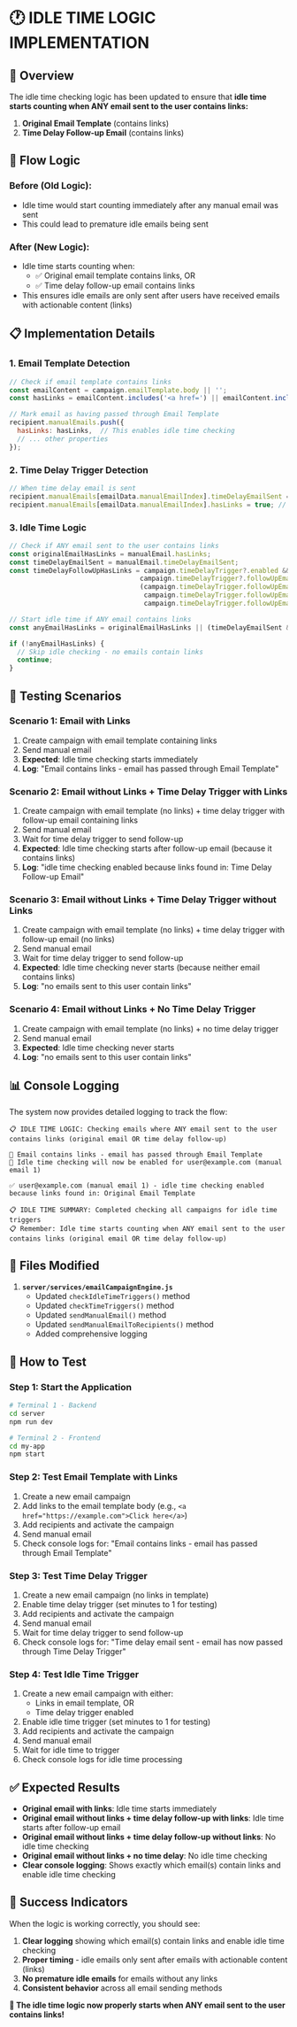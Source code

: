 # 🕐 **IDLE TIME LOGIC IMPLEMENTATION**

## 🎯 **Overview**

The idle time checking logic has been updated to ensure that **idle time starts counting when ANY email sent to the user contains links:**

1. **Original Email Template** (contains links) 
2. **Time Delay Follow-up Email** (contains links)

## 🔄 **Flow Logic**

### **Before (Old Logic):**
- Idle time would start counting immediately after any manual email was sent
- This could lead to premature idle emails being sent

### **After (New Logic):**
- Idle time starts counting when:
  - ✅ Original email template contains links, OR
  - ✅ Time delay follow-up email contains links
- This ensures idle emails are only sent after users have received emails with actionable content (links)

## 📋 **Implementation Details**

### **1. Email Template Detection**
```javascript
// Check if email template contains links
const emailContent = campaign.emailTemplate.body || '';
const hasLinks = emailContent.includes('<a href=') || emailContent.includes('http://') || emailContent.includes('https://');

// Mark email as having passed through Email Template
recipient.manualEmails.push({
  hasLinks: hasLinks,  // This enables idle time checking
  // ... other properties
});
```

### **2. Time Delay Trigger Detection**
```javascript
// When time delay email is sent
recipient.manualEmails[emailData.manualEmailIndex].timeDelayEmailSent = true;
recipient.manualEmails[emailData.manualEmailIndex].hasLinks = true; // Enable idle tracking
```

### **3. Idle Time Logic**
```javascript
// Check if ANY email sent to the user contains links
const originalEmailHasLinks = manualEmail.hasLinks;
const timeDelayEmailSent = manualEmail.timeDelayEmailSent;
const timeDelayFollowUpHasLinks = campaign.timeDelayTrigger?.enabled && 
                                 campaign.timeDelayTrigger?.followUpEmail?.body && 
                                 (campaign.timeDelayTrigger.followUpEmail.body.includes('<a href=') || 
                                  campaign.timeDelayTrigger.followUpEmail.body.includes('http://') || 
                                  campaign.timeDelayTrigger.followUpEmail.body.includes('https://'));

// Start idle time if ANY email contains links
const anyEmailHasLinks = originalEmailHasLinks || (timeDelayEmailSent && timeDelayFollowUpHasLinks);

if (!anyEmailHasLinks) {
  // Skip idle checking - no emails contain links
  continue;
}
```

## 🧪 **Testing Scenarios**

### **Scenario 1: Email with Links**
1. Create campaign with email template containing links
2. Send manual email
3. **Expected**: Idle time checking starts immediately
4. **Log**: "Email contains links - email has passed through Email Template"

### **Scenario 2: Email without Links + Time Delay Trigger with Links**
1. Create campaign with email template (no links) + time delay trigger with follow-up email containing links
2. Send manual email
3. Wait for time delay trigger to send follow-up
4. **Expected**: Idle time checking starts after follow-up email (because it contains links)
5. **Log**: "idle time checking enabled because links found in: Time Delay Follow-up Email"

### **Scenario 3: Email without Links + Time Delay Trigger without Links**
1. Create campaign with email template (no links) + time delay trigger with follow-up email (no links)
2. Send manual email
3. Wait for time delay trigger to send follow-up
4. **Expected**: Idle time checking never starts (because neither email contains links)
5. **Log**: "no emails sent to this user contain links"

### **Scenario 4: Email without Links + No Time Delay Trigger**
1. Create campaign with email template (no links) + no time delay trigger
2. Send manual email
3. **Expected**: Idle time checking never starts
4. **Log**: "no emails sent to this user contain links"

## 📊 **Console Logging**

The system now provides detailed logging to track the flow:

```
📋 IDLE TIME LOGIC: Checking emails where ANY email sent to the user contains links (original email OR time delay follow-up)

📧 Email contains links - email has passed through Email Template
📧 Idle time checking will now be enabled for user@example.com (manual email 1)

✅ user@example.com (manual email 1) - idle time checking enabled because links found in: Original Email Template

📋 IDLE TIME SUMMARY: Completed checking all campaigns for idle time triggers
📋 Remember: Idle time starts counting when ANY email sent to the user contains links (original email OR time delay follow-up)
```

## 🔧 **Files Modified**

1. **`server/services/emailCampaignEngine.js`**
   - Updated `checkIdleTimeTriggers()` method
   - Updated `checkTimeTriggers()` method  
   - Updated `sendManualEmail()` method
   - Updated `sendManualEmailToRecipients()` method
   - Added comprehensive logging

## 🚀 **How to Test**

### **Step 1: Start the Application**
```bash
# Terminal 1 - Backend
cd server
npm run dev

# Terminal 2 - Frontend  
cd my-app
npm start
```

### **Step 2: Test Email Template with Links**
1. Create a new email campaign
2. Add links to the email template body (e.g., `<a href="https://example.com">Click here</a>`)
3. Add recipients and activate the campaign
4. Send manual email
5. Check console logs for: "Email contains links - email has passed through Email Template"

### **Step 3: Test Time Delay Trigger**
1. Create a new email campaign (no links in template)
2. Enable time delay trigger (set minutes to 1 for testing)
3. Add recipients and activate the campaign
4. Send manual email
5. Wait for time delay trigger to send follow-up
6. Check console logs for: "Time delay email sent - email has now passed through Time Delay Trigger"

### **Step 4: Test Idle Time Trigger**
1. Create a new email campaign with either:
   - Links in email template, OR
   - Time delay trigger enabled
2. Enable idle time trigger (set minutes to 1 for testing)
3. Add recipients and activate the campaign
4. Send manual email
5. Wait for idle time to trigger
6. Check console logs for idle time processing

## ✅ **Expected Results**

- **Original email with links**: Idle time starts immediately
- **Original email without links + time delay follow-up with links**: Idle time starts after follow-up email
- **Original email without links + time delay follow-up without links**: No idle time checking
- **Original email without links + no time delay**: No idle time checking
- **Clear console logging**: Shows exactly which email(s) contain links and enable idle time checking

## 🎉 **Success Indicators**

When the logic is working correctly, you should see:

1. **Clear logging** showing which email(s) contain links and enable idle time checking
2. **Proper timing** - idle emails only sent after emails with actionable content (links)
3. **No premature idle emails** for emails without any links
4. **Consistent behavior** across all email sending methods

**🎯 The idle time logic now properly starts when ANY email sent to the user contains links!** 